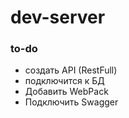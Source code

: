 # dev-server

### to-do
* создать API (RestFull)
* подключится к БД
* Добавить WebPack
* Пoдключить Swagger 